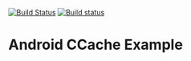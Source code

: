 [![Build Status](https://travis-ci.org/jomof/android-ccache-example.svg?branch=master)](https://travis-ci.org/jomof/android-ccache-example)
[![Build status](https://ci.appveyor.com/api/projects/status/66cuj2wr65f0dira?svg=true)](https://ci.appveyor.com/project/jomof/android-ccache-example)

# Android CCache Example
